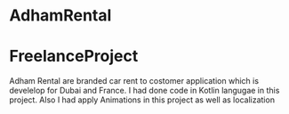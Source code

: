 # AdhamRental
# FreelanceProject
Adham Rental are branded car rent to costomer application which is develelop for Dubai and France.
I had done code in Kotlin langugae in this project. Also I had apply Animations in this project as well as localization  

